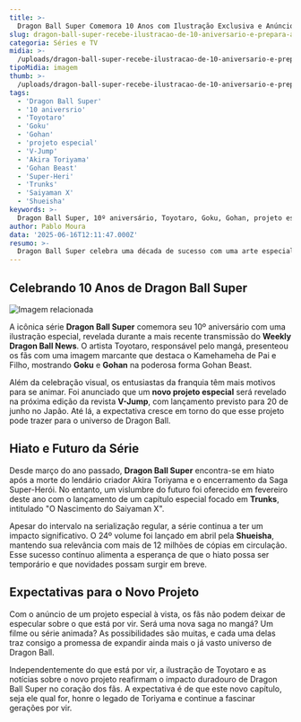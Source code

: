```yaml
---
title: >-
  Dragon Ball Super Comemora 10 Anos com Ilustração Exclusiva e Anúncio de Novo Projeto
slug: dragon-ball-super-recebe-ilustracao-de-10-aniversario-e-prepara-anuncio-de-novo-projeto
categoria: Séries e TV
midia: >-
  /uploads/dragon-ball-super-recebe-ilustracao-de-10-aniversario-e-prepara-anuncio-de-novo-projeto-thumb.webp
tipoMidia: imagem
thumb: >-
  /uploads/dragon-ball-super-recebe-ilustracao-de-10-aniversario-e-prepara-anuncio-de-novo-projeto-thumb.webp
tags:
  - 'Dragon Ball Super'
  - '10 aniversrio'
  - 'Toyotaro'
  - 'Goku'
  - 'Gohan'
  - 'projeto especial'
  - 'V-Jump'
  - 'Akira Toriyama'
  - 'Gohan Beast'
  - 'Super-Heri'
  - 'Trunks'
  - 'Saiyaman X'
  - 'Shueisha'
keywords: >-
  Dragon Ball Super, 10º aniversário, Toyotaro, Goku, Gohan, projeto especial, V-Jump, Akira Toriyama, Gohan Beast, Super-Herói, Trunks, Saiyaman X, Shueisha
author: Pablo Moura
data: '2025-06-16T12:11:47.000Z'
resumo: >-
  Dragon Ball Super celebra uma década de sucesso com uma arte especial de Toyotaro, enquanto um novo projeto promete agitar os fãs em breve.
---
```


## Celebrando 10 Anos de Dragon Ball Super

![Imagem relacionada](/uploads/dragon-ball-super-recebe-ilustracao-de-10-aniversario-e-prepara-anuncio-de-novo-projeto-0.webp)

A icônica série **Dragon Ball Super** comemora seu 10º aniversário com uma ilustração especial, revelada durante a mais recente transmissão do **Weekly Dragon Ball News**. O artista Toyotaro, responsável pelo mangá, presenteou os fãs com uma imagem marcante que destaca o Kamehameha de Pai e Filho, mostrando **Goku** e **Gohan** na poderosa forma Gohan Beast.

Além da celebração visual, os entusiastas da franquia têm mais motivos para se animar. Foi anunciado que um **novo projeto especial** será revelado na próxima edição da revista **V-Jump**, com lançamento previsto para 20 de junho no Japão. Até lá, a expectativa cresce em torno do que esse projeto pode trazer para o universo de Dragon Ball.

## Hiato e Futuro da Série

Desde março do ano passado, **Dragon Ball Super** encontra-se em hiato após a morte do lendário criador Akira Toriyama e o encerramento da Saga Super-Herói. No entanto, um vislumbre do futuro foi oferecido em fevereiro deste ano com o lançamento de um capítulo especial focado em **Trunks**, intitulado "O Nascimento do Saiyaman X".

Apesar do intervalo na serialização regular, a série continua a ter um impacto significativo. O 24º volume foi lançado em abril pela **Shueisha**, mantendo sua relevância com mais de 12 milhões de cópias em circulação. Esse sucesso contínuo alimenta a esperança de que o hiato possa ser temporário e que novidades possam surgir em breve.

## Expectativas para o Novo Projeto

Com o anúncio de um projeto especial à vista, os fãs não podem deixar de especular sobre o que está por vir. Será uma nova saga no mangá? Um filme ou série animada? As possibilidades são muitas, e cada uma delas traz consigo a promessa de expandir ainda mais o já vasto universo de Dragon Ball.

Independentemente do que está por vir, a ilustração de Toyotaro e as notícias sobre o novo projeto reafirmam o impacto duradouro de Dragon Ball Super no coração dos fãs. A expectativa é de que este novo capítulo, seja ele qual for, honre o legado de Toriyama e continue a fascinar gerações por vir.